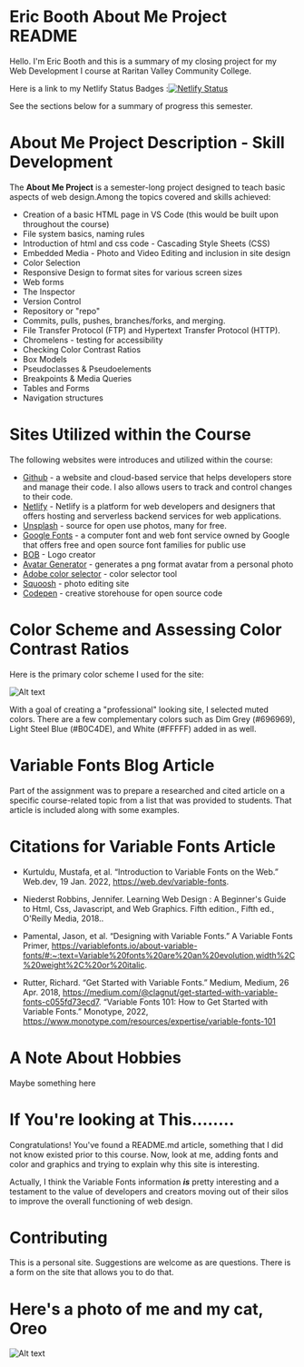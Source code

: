 <!--**ericbooth906/ericbooth906** is a ✨ _special_ ✨ repository because its `README.md` (this file) appears on your GitHub profile.<!-->


# Eric Booth About Me Project README


Hello. I'm Eric Booth and this is a summary of my closing project for my Web Development I course at Raritan Valley Community College.

Here is a link to my Netlify Status Badges :[![Netlify Status](https://api.netlify.com/api/v1/badges/8e23ad4e-8b2b-4bea-bf32-2e3e2372614f/deploy-status)](https://app.netlify.com/sites/ericbooth906-newaboutme/deploys)

See the sections below for a summary of progress this semester.


# About Me Project Description - Skill Development
The **About Me Project** is a semester-long project designed to teach basic aspects of web design.Among the topics covered and skills achieved:
* Creation of a basic HTML page in VS Code (this would be built upon throughout the course)
* File system basics, naming rules
* Introduction of html and css code - Cascading Style Sheets (CSS)
* Embedded Media - Photo and Video Editing and inclusion in site design
* Color Selection  
* Responsive Design to format sites for various screen sizes
* Web forms
* The Inspector
* Version Control 
* Repository or "repo" 
* Commits, pulls, pushes, branches/forks, and merging. 
* File Transfer Protocol (FTP) and Hypertext Transfer Protocol (HTTP).
* Chromelens - testing for accessibility
* Checking Color Contrast Ratios
* Box Models
* Pseudoclasses & Pseudoelements
* Breakpoints & Media Queries
* Tables and Forms
* Navigation structures

# Sites Utilized within the Course
The following websites were introduces and utilized within the course:
* [Github](https://github.com) - a website and cloud-based service that helps developers store and manage their code. I also allows users to track and control changes to their code.
* [Netlify](https://Netlify.com) - Netlify is a platform for web developers and designers that offers hosting and serverless backend services for web applications.
* [Unsplash](https://unsplash.com) - source for open use photos, many for free.
* [Google Fonts](fonts.Google.com) - a computer font and web font service owned by Google that offers free and open source font families for public use
* [BOB](https://bit.ly/2ReJAFc) - Logo creator
* [Avatar Generator](https://getavataaars.com/) - generates a png format avatar from a personal photo
* [Adobe color selector](http://color.adobe.com/) - color selector tool
* [Squoosh](https://squoosh.app/) - photo editing site
* [Codepen](https://codepen.io/features/) - creative storehouse for open source code

# Color Scheme and Assessing Color Contrast Ratios
 Here is the primary color scheme I used for the site:

 ![Alt text](../../../../../../../../C:/Users/3boot/Desktop/RVCC/AAA%20IDMX/New%20About%20Me/about-me-ericbooth906/img/Color%20Palette%20About%20Me.png)

With a goal of creating a "professional" looking site, I selected muted colors.
There are a few complementary colors such as Dim Grey (#696969), Light Steel Blue (#B0C4DE), and White (#FFFFF) added in as well.

# Variable Fonts Blog Article
Part of the assignment was to prepare a researched and cited article on a specific course-related topic from a list that was provided to students. That article is included along with some examples.

# Citations for Variable Fonts Article
* Kurtuldu, Mustafa, et al. “Introduction to Variable Fonts on the Web.” Web.dev, 19 Jan. 2022, https://web.dev/variable-fonts. 

* Niederst Robbins, Jennifer. Learning Web Design : A Beginner's Guide to Html, Css, Javascript, and Web Graphics. Fifth edition., Fifth ed., O'Reilly Media, 2018..

* Pamental, Jason, et al. “Designing with Variable Fonts.” A Variable Fonts Primer, https://variablefonts.io/about-variable-fonts/#:~:text=Variable%20fonts%20are%20an%20evolution,width%2C%20weight%2C%20or%20italic. 

* Rutter, Richard. “Get Started with Variable Fonts.” Medium, Medium, 26 Apr. 2018, https://medium.com/@clagnut/get-started-with-variable-fonts-c055fd73ecd7.
“Variable Fonts 101: How to Get Started with Variable Fonts.” Monotype, 2022, https://www.monotype.com/resources/expertise/variable-fonts-101

# A Note About Hobbies
Maybe something here
# If You're looking at This........

Congratulations! You've found a README.md article, something that I did not know existed prior to this course. Now, look at me, adding fonts and color and graphics and trying to explain why this site is interesting.

Actually, I think the Variable Fonts information ***is*** pretty interesting and a testament to the value of developers and creators moving out of their silos to improve the overall functioning of web design.

# Contributing

This is a personal site. Suggestions are welcome as are questions. There is a form on the site that allows you to do that.

# Here's a photo of me and my cat, Oreo
![Alt text](../../../../../../../../C:/Users/3boot/Desktop/RVCC/AAA%20IDMX/New%20About%20Me/about-me-ericbooth906/img/Eric%20Oreo%20Square.PNG)




